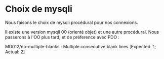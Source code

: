 # Choix de mysqli

Nous faisons le choix de mysqli procédural pour nos connexions.

Il existe une version mysqli 00 (orienté objet) et une autre procédural.
Nous passerons à l'OO plus tard, et de préference avec PDO :

MD012/no-multiple-blanks : Multiple consecutive blank lines [Expected: 1; Actual: 2]